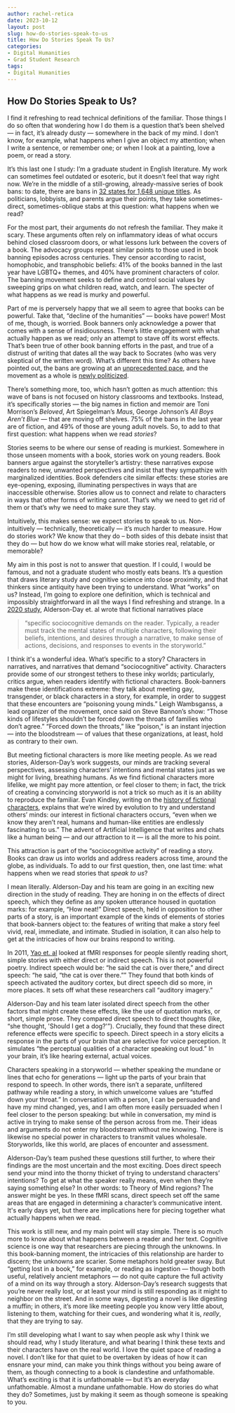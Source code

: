 ```yaml
---
author: rachel-retica
date: 2023-10-12
layout: post
slug: how-do-stories-speak-to-us
title: How Do Stories Speak To Us?
categories:
- Digital Humanities
- Grad Student Research
tags:
- Digital Humanities
---
```

## How Do Stories Speak to Us?

I find it refreshing to read technical definitions of the familiar. Those things I do so often that wondering how I do them is a question that’s been shelved — in fact, it’s already dusty — somewhere in the back of my mind. I don’t know, for example, what happens when I give an object my attention; when I write a sentence, or remember one; or when I look at a painting, love a poem, or read a story. 

It’s this last one I study: I’m a graduate student in English literature. My work can sometimes feel outdated or esoteric, but it doesn’t feel that way right now. We’re in the middle of a still-growing, already-massive series of book bans: to date, there are bans in [32 states for 1,648 unique titles](https://pen.org/report/banned-usa-growing-movement-to-censor-books-in-schools/). As politicians, lobbyists, and parents argue their points, they take sometimes-direct, sometimes-oblique stabs at this question: what happens when we read? 

For the most part, their arguments do not refresh the familiar. They make it scary. These arguments often rely on inflammatory ideas of what occurs behind closed classroom doors, or what lessons lurk between the covers of a book. The advocacy groups repeat similar points to those used in book banning episodes across centuries. They censor according to racist, homophobic, and transphobic beliefs: 41% of the books banned in the last year have LGBTQ+ themes, and 40% have prominent characters of color. The banning movement seeks to define and control social values by sweeping grips on what children read, watch, and learn. The specter of what happens as we read is murky and powerful. 

Part of me is perversely happy that we all seem to agree that books can be powerful. Take that, “decline of the humanities” — books have power! Most of me, though, is worried. Book banners only acknowledge a power that comes with a sense of insidiousness. There’s little engagement with what actually happen as we read; only an attempt to stave off its worst effects. That’s been true of other book banning efforts in the past, and true of a distrust of writing that dates all the way back to Socrates (who was very skeptical of the written word). What’s different this time? As others have pointed out, the bans are growing at an [unprecedented pace](https://www.vox.com/culture/22918344/banned-books-history-maus-school-censorship-texas-harold-rugg-beloved-huck-finn-dr-seuss), and the movement as a whole is [newly politicized](https://www.nytimes.com/2022/12/12/books/book-bans-libraries.html). 

There’s something more, too, which hasn’t gotten as much attention: this wave of bans is not focused on history classrooms and textbooks. Instead, it’s specifically stories — the big names in fiction and memoir are Toni Morrison’s *Beloved*, Art Spiegelman’s *Maus*, George Johnson’s *All Boys Aren’t Blue* — that are moving off shelves. 75% of the bans in the last year are of fiction, and 49% of those are young adult novels. So, to add to that first question: what happens when we read *stories*?

Stories seems to be where our sense of reading is murkiest. Somewhere in those unseen moments with a book, stories work on young readers. Book banners argue against the storyteller’s artistry: these narratives expose readers to new, unwanted perspectives and insist that they sympathize with marginalized identities. Book defenders cite similar effects: these stories are eye-opening, exposing, illuminating perspectives in ways that are inaccessible otherwise. Stories allow us to connect and relate to characters in ways that other forms of writing cannot. That’s why we need to get rid of them or that’s why we need to make sure they stay.

Intuitively, this makes sense: we expect stories to speak to us. Non-intuitively — technically, theoretically — it’s much harder to measure. How do stories work? We know that they do – both sides of this debate insist that they do — but how do we know what will make stories real, relatable, or memorable? 

My aim in this post is not to answer that question. If I could, I would be famous, and not a graduate student who mostly eats beans. It’s a question that draws literary study and cognitive science into close proximity, and that thinkers since antiquity have been trying to understand. What “works” on us? Instead, I’m going to explore one definition, which is technical and impossibly straightforward in all the ways I find refreshing and strange. In a [2020 study](https://direct.mit.edu/jocn/article/32/9/1637/95476/Processing-Speech-and-Thoughts-during-Silent), Alderson-Day et. al wrote that fictional narratives place

> “specific sociocognitive demands on the reader. Typically, a reader must track the mental states of multiple characters, following their beliefs, intentions, and desires through a narrative, to make sense of actions, decisions, and responses to events in the storyworld.” 

I think it's a wonderful idea. What’s specific to a story? Characters in narratives, and narratives that demand “sociocognitive” activity. Characters provide some of our strongest tethers to these inky worlds; particularly, critics argue, when readers identify with fictional characters. Book-banners make these identifications extreme: they talk about meeting gay, transgender, or black characters in a story, for example, in order to suggest that these encounters are “poisoning young minds.” Leigh Wambsganss, a lead organizer of the movement, once said on Steve Bannon’s show: “Those kinds of lifestyles shouldn’t be forced down the throats of families who don’t agree.” “Forced down the throats,” like “poison,” is an instant injection — into the bloodstream — of values that these organizations, at least, hold as contrary to their own. 

But meeting fictional characters is more like meeting people. As we read stories, Alderson-Day’s work suggests, our minds are tracking several perspectives, assessing characters’ intentions and mental states just as we might for living, breathing humans. As we find fictional characters more lifelike, we might pay more attention, or feel closer to them; in fact, the trick of creating a convincing storyworld is not a trick so much as it is an ability to reproduce the familiar. Evan Kindley, writing on the [history of fictional characters](https://www.nybooks.com/articles/2021/03/25/character-people-we-know-best/), explains that we’re wired by evolution to try and understand others’ minds: our interest in fictional characters occurs, “even when we know they aren’t real, humans and human-like entities are endlessly fascinating to us.” The advent of Artificial Intelligence that writes and chats like a human being — and our attraction to it — is all the more to his point. 

This attraction is part of the “sociocognitive activity” of reading a story. Books can draw us into worlds and address readers across time, around the globe, as individuals. To add to our first question, then, one last time: what happens when we read stories that *speak to us*?

I mean literally. Alderson-Day and his team are going in an exciting new direction in the study of reading. They are honing in on the effects of direct speech, which they define as any spoken utterance housed in quotation marks: for example, “How neat!” Direct speech, held in opposition to other parts of a story, is an important example of the kinds of elements of stories that book-banners object to: the features of writing that make a story feel vivid, real, immediate, and intimate. Studied in isolation, it can also help to get at the intricacies of how our brains respond to writing. 

In 2011, [Yao et. al](https://direct.mit.edu/jocn/article-abstract/23/10/3146/5293/Silent-Reading-of-Direct-versus-Indirect-Speech?redirectedFrom=fulltext) looked at fMRI responses for people silently reading short, simple stories with either direct or indirect speech. This is not powerful poetry. Indirect speech would be: “he said the cat is over there,” and direct speech: “he said, “the cat is over there.”” They found that both kinds of speech activated the auditory cortex, but direct speech did so more, in more places. It sets off what these researchers call “auditory imagery.” 

Alderson-Day and his team later isolated direct speech from the other factors that might create these effects, like the use of quotation marks, or short, simple prose. They compared direct speech to direct thoughts (like, “she thought, 'Should I get a dog?'”). Crucially, they found that these direct reference effects were specific to speech. Direct speech in a story elicits a response in the parts of your brain that are selective for voice perception. It simulates “the perceptual qualities of a character speaking out loud.” In your brain, it’s like hearing external, actual voices.

Characters speaking in a storyworld — whether speaking the mundane or lines that echo for generations — light up the parts of your brain that respond to speech. In other words, there isn’t a separate, unfiltered pathway while reading a story, in which unwelcome values are “stuffed down your throat.” In conversation with a person, I can be persuaded and have my mind changed, yes, and I am often more easily persuaded when I feel closer to the person speaking: but while in conversation, my mind is active in trying to make sense of the person across from me. Their ideas and arguments do not enter my bloodstream without me knowing. There is likewise no special power in characters to transmit values wholesale. Storyworlds, like this world, are places of encounter and assessment. 

Alderson-Day’s team pushed these questions still further, to where their findings are the most uncertain and the most exciting. Does direct speech send your mind into the thorny thicket of trying to understand characters’ intentions? To get at what the speaker really means, even when they’re saying something else? In other words: to Theory of Mind regions? The answer might be yes. In these fMRI scans, direct speech set off the same areas that are engaged in determining a character’s communicative intent. It's early days yet, but there are implications here for piecing together what actually happens when we read. 

This work is still new, and my main point will stay simple. There is so much more to know about what happens between a reader and her text. Cognitive science is one way that researchers are piecing through the unknowns. In this book-banning moment, the intricacies of this relationship are harder to discern; the unknowns are scarier. Some metaphors hold greater sway. But “getting lost in a book,” for example, or reading as ingestion — though both useful, relatively ancient metaphors — do not quite capture the full activity of a mind on its way through a story. Alderson-Day’s research suggests that you’re never really lost, or at least your mind is still responding as it might to neighbor on the street. And in some ways, digesting a novel is like digesting a muffin; in others, it’s more like meeting people you know very little about, listening to them, watching for their cues, and wondering what it is, *really*, that they are trying to say. 

I’m still developing what I want to say when people ask why I think we should read, why I study literature, and what bearing I think these texts and their characters have on the real world. I love the quiet space of reading a novel. I don’t like for that quiet to be overtaken by ideas of how it can ensnare your mind, can make you think things without you being aware of them, as though connecting to a book is clandestine and unfathomable. What’s exciting is that it is unfathomable — but it’s an everyday unfathomable. Almost a mundane unfathomable. How do stories do what they do? Sometimes, just by making it seem as though someone is speaking to you. 







